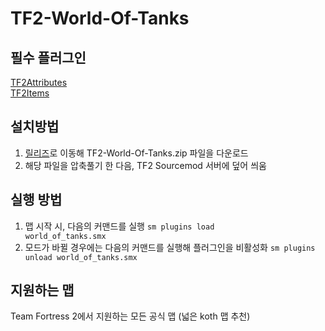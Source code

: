 # TF2-World-Of-Tanks
  
필수 플러그인
---
[TF2Attributes](https://github.com/FlaminSarge/tf2attributes)  
[TF2Items](https://github.com/asherkin/TF2Items)
  
설치방법
---
1. [릴리즈](https://github.com/Modded-Madness/TF2-World-Of-Tanks/releases/latest)로 이동해 TF2-World-Of-Tanks.zip 파일을 다운로드
2. 해당 파일을 압축풀기 한 다음, TF2 Sourcemod 서버에 덮어 씌움
  
실행 방법
---
1. 맵 시작 시, 다음의 커맨드를 실행 <code>sm plugins load world_of_tanks.smx</code>
2. 모드가 바뀔 경우에는 다음의 커맨드를 실행해 플러그인을 비활성화 <code>sm plugins unload world_of_tanks.smx</code>
  
지원하는 맵
---
Team Fortress 2에서 지원하는 모든 공식 맵
(넓은 koth 맵 추천)
